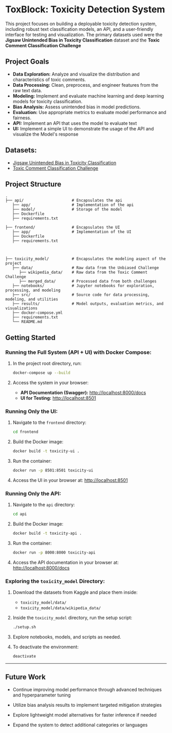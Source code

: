 # ToxBlock: Toxicity Detection System

This project focuses on building a deployable toxicity detection system, including robust text classification models, an API, and a user-friendly interface for testing and visualization. The primary datasets used were the **Jigsaw Unintended Bias in Toxicity Classification** dataset and the **Toxic Comment Classification Challenge**

## Project Goals

- **Data Exploration:** Analyze and visualize the distribution and characteristics of toxic comments.
- **Data Processing:** Clean, preprocess, and engineer features from the raw text data.
- **Modeling:** Implement and evaluate machine learning and deep learning models for toxicity classification.
- **Bias Analysis:** Assess unintended bias in model predictions.
- **Evaluation:** Use appropriate metrics to evaluate model performance and fairness.
- **API:** Implement an API that uses the model to evaluate text
- **UI:** Implement a simple UI to demonstrate the usage of the API and visualize the Model's response

## Datasets:
- [Jigsaw Unintended Bias in Toxicity Classification](https://www.kaggle.com/competitions/jigsaw-unintended-bias-in-toxicity-classification)
- [Toxic Comment Classification Challenge](https://www.kaggle.com/competitions/jigsaw-toxic-comment-classification-challenge/data)

## Project Structure

```
.
├── api/                     # Encapsulates the api
   ├── app/                  # Implementation of the api
   ├── model/                # Storage of the model
   ├── Dockerfile   
   ├── requirements.txt

├── frontend/                # Encapsulates the UI
   ├── app/                  # Implementation of the UI
   ├── Dockerfile   
   ├── requirements.txt



├── toxicity_model/          # Encapsulates the modeling aspect of the project
   ├── data/                 # Raw data from the Unbiased Challenge
      ├── wikipedia_data/    # Raw data from the Toxic Comment Challenge
      ├── merged_data/       # Processed data from both challenges 
   ├── notebooks/            # Jupyter notebooks for exploration, processing, and modeling
   ├── src/                  # Source code for data processing, modeling, and utilities
   ├── results/              # Model outputs, evaluation metrics, and visualizations
   ├── docker-compose.yml   
   ├── requirements.txt
   └── README.md     
```


## Getting Started

### Running the Full System (API + UI) with Docker Compose:

1. In the project root directory, run:

   ```bash
   docker-compose up --build
   ```
2. Access the system in your browser:

   * **API Documentation (Swagger):** [http://localhost:8000/docs](http://localhost:8000/docs)
   * **UI for Testing:** [http://localhost:8501](http://localhost:8501)


### Running Only the UI:

1. Navigate to the `frontend` directory:

   ```bash
   cd frontend
   ```
2. Build the Docker image:

   ```bash
   docker build -t toxicity-ui .
   ```
3. Run the container:

   ```bash
   docker run -p 8501:8501 toxicity-ui
   ```
4. Access the UI in your browser at: [http://localhost:8501](http://localhost:8501)


### Running Only the API:

1. Navigate to the `api` directory:

   ```bash
   cd api
   ```
2. Build the Docker image:

   ```bash
   docker build -t toxicity-api .
   ```
3. Run the container:

   ```bash
   docker run -p 8000:8000 toxicity-api
   ```
4. Access the API documentation in your browser at: [http://localhost:8000/docs](http://localhost:8000/docs)


### Exploring the `toxicity_model` Directory:

1. Download the datasets from Kaggle and place them inside:

   * `toxicity_model/data/`
   * `toxicity_model/data/wikipedia_data/`

2. Inside the `toxicity_model` directory, run the setup script:

   ```bash
   ./setup.sh
   ```

3. Explore notebooks, models, and scripts as needed.

4. To deactivate the environment:

   ```bash
   deactivate
   ```

---

## Future Work

- Continue improving model performance through advanced techniques and hyperparameter tuning

- Utilize bias analysis results to implement targeted mitigation strategies

- Explore lightweight model alternatives for faster inference if needed

- Expand the system to detect additional categories or languages
